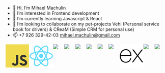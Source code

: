 - 👋 Hi, I’m Mihael Machulin
- 👀 I’m interested in Frontend development
- 🌱 I’m currently learning Javascript & React
- 💞️ I’m looking to collaborate on my pet-projects Vehi (Personal service book for drivers) & CReaM (Simple CRM for personal use)
- 📫 +7 926 329-42-03 mihael.machulin@gmail.com

<div style="display: flex">
  <img src="https://raw.githubusercontent.com/devicons/devicon/1119b9f84c0290e0f0b38982099a2bd027a48bf1/icons/javascript/javascript-original.svg" width="75px">
  <img src="https://raw.githubusercontent.com/devicons/devicon/1119b9f84c0290e0f0b38982099a2bd027a48bf1/icons/react/react-original.svg" width="75px">
  <img src="https://cdn.worldvectorlogo.com/logos/redux.svg" width="75px">
  <img src="https://brandeps.com/logo-download/R/React-Router-logo-vector-01.svg" width="75px">
  <img src="https://cdn.worldvectorlogo.com/logos/vitejs.svg" width="75px">
  <img src="https://cdn.worldvectorlogo.com/logos/html-1.svg" width="75px">
  <img src="https://cdn.worldvectorlogo.com/logos/css-3.svg" width="75px">
  <img src="https://cdn.worldvectorlogo.com/logos/nodejs-icon.svg" width="75px">
  <img src="https://raw.githubusercontent.com/devicons/devicon/1119b9f84c0290e0f0b38982099a2bd027a48bf1/icons/express/express-original.svg" width="75px">
  <img src="https://cdn.worldvectorlogo.com/logos/git-icon.svg" width="75px">
  <img src="https://cdn.worldvectorlogo.com/logos/npm-square-red-1.svg" width="75px">
</div>
